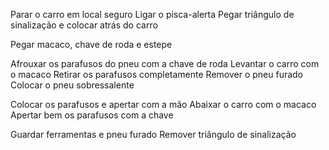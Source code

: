
Parar o carro em local seguro
Ligar o pisca-alerta
Pegar triângulo de sinalização e colocar atrás do carro

Pegar macaco, chave de roda e estepe

Afrouxar os parafusos do pneu com a chave de roda
Levantar o carro com o macaco
Retirar os parafusos completamente
Remover o pneu furado
Colocar o pneu sobressalente

Colocar os parafusos e apertar com a mão
Abaixar o carro com o macaco
Apertar bem os parafusos com a chave

Guardar ferramentas e pneu furado
Remover triângulo de sinalização
